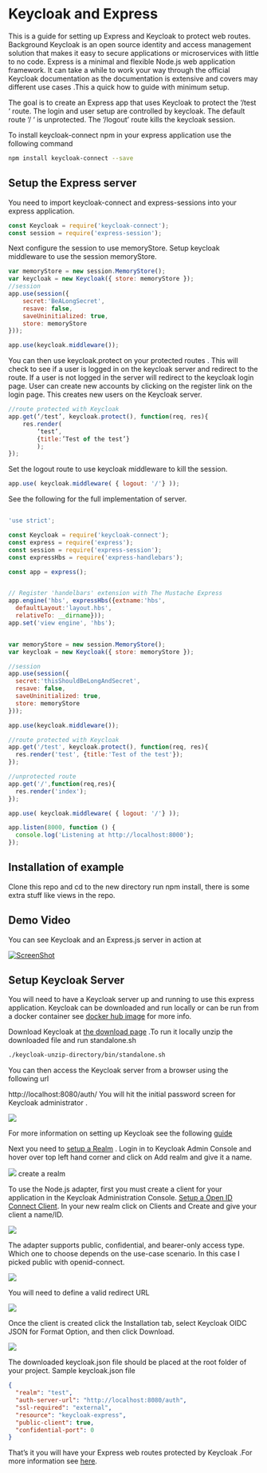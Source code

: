 
# Keycloak and Express

This is a guide for setting up Express and Keycloak to protect web routes. Background Keycloak is an open source identity and access management solution that makes it easy to secure applications or microservices with little to no code. Express is a minimal and flexible Node.js web application framework. It can take a while to work your way through the official Keycloak documentation as the documentation is extensive and covers may different use cases .This a quick how to guide with minimum setup.

The goal is to create an Express app that uses Keycloak to protect the ‘/test ‘ route. The login and user setup are controlled by keycloak. The default route ‘/ ‘ is unprotected. The ‘/logout’ route kills the keycloak session.

To install keycloak-connect npm in your express application use the following command

```bash
npm install keycloak-connect --save
```

## Setup the Express server

You need to import keycloak-connect and express-sessions into your express application.

```js
const Keycloak = require('keycloak-connect');
const session = require('express-session');
```

Next configure the session to use memoryStore. Setup keycloak middleware to use the session memoryStore.

```js
var memoryStore = new session.MemoryStore();                       
var keycloak = new Keycloak({ store: memoryStore });
//session                       
app.use(session({
    secret:'BeALongSecret',                         
    resave: false,                         
    saveUninitialized: true,                         
    store: memoryStore                       
}));

app.use(keycloak.middleware());
```

You can then use keycloak.protect on your protected routes . This will check to see if a user is logged in on the keycloak server and redirect to the route. If a user is not logged in the server will redirect to the keycloak login page. User can create new accounts by clicking on the register link on the login page. This creates new users on the Keycloak server.

```js
//route protected with Keycloak 
app.get(‘/test’, keycloak.protect(), function(req, res){
    res.render(
        ‘test’, 
        {title:’Test of the test’}
        ); 
});
```

Set the logout route to use keycloak middleware to kill the session.

```js
app.use( keycloak.middleware( { logout: '/'} ));
```

See the following for the full implementation of server.

```js

'use strict';

const Keycloak = require('keycloak-connect');
const express = require('express');
const session = require('express-session');
const expressHbs = require('express-handlebars');

const app = express();


// Register 'handelbars' extension with The Mustache Express
app.engine('hbs', expressHbs({extname:'hbs',
  defaultLayout:'layout.hbs',
  relativeTo: __dirname}));
app.set('view engine', 'hbs');


var memoryStore = new session.MemoryStore();
var keycloak = new Keycloak({ store: memoryStore });

//session
app.use(session({
  secret:'thisShouldBeLongAndSecret',
  resave: false,
  saveUninitialized: true,
  store: memoryStore
}));

app.use(keycloak.middleware());

//route protected with Keycloak
app.get('/test', keycloak.protect(), function(req, res){
  res.render('test', {title:'Test of the test'});
});

//unprotected route
app.get('/',function(req,res){
  res.render('index');
});

app.use( keycloak.middleware( { logout: '/'} ));

app.listen(8000, function () {
  console.log('Listening at http://localhost:8000');
});
```


## Installation of example
Clone this repo and cd to the new directory run npm install, there is some extra stuff like views in the repo.

## Demo Video
You can see Keycloak and an Express.js server in action at

[![ScreenShot](https://github.com/austincunningham/keycloak-express/blob/master/keycloak-setup.jpg?raw=true)](https://youtu.be/VAzI7f3pxec)

## Setup Keycloak Server
You will need to have a Keycloak server up and running to use this express application. Keycloak can be downloaded and run locally or can be run from a docker container see [docker hub image](https://hub.docker.com/r/jboss/keycloak/) for more info.

Download Keycloak at [the download page](http://www.keycloak.org/downloads.html) .To run it locally unzip the downloaded file and run standalone.sh

```bash
./keycloak-unzip-directory/bin/standalone.sh
```
You can then access the Keycloak server from a browser using the following url

http://localhost:8080/auth/
You will hit the initial password screen for Keycloak administrator .

![](https://cdn-images-1.medium.com/max/1600/1*TnDXQpqicsMOT-Bowo3ynw.png?style=centerme)

For more information on setting up Keycloak see the following [guide](https://www.keycloak.org/docs/latest/getting_started/index.html)

Next you need to [setup a Realm](http://www.keycloak.org/docs/latest/getting_started/index.html#creating-a-realm-and-user) . Login in to Keycloak Admin Console and hover over top left hand corner and click on Add realm and give it a name.

![](https://cdn-images-1.medium.com/max/2400/1*8QUACOFFtq3ou5QA_UmHqQ.png?style=centerme)
create a realm

To use the Node.js adapter, first you must create a client for your application in the Keycloak Administration Console. [Setup a Open ID Connect Client](http://www.keycloak.org/docs/latest/server_admin/index.html#_clients). In your new realm click on Clients and Create and give your client a name/ID.

![](https://cdn-images-1.medium.com/max/2400/1*lKPpdCLjYu6GHPfKn3MIFw.png?style=centerme)

The adapter supports public, confidential, and bearer-only access type. Which one to choose depends on the use-case scenario. In this case I picked public with openid-connect.

![](https://cdn-images-1.medium.com/max/2400/1*USxH7yuMSYuV6_E7zCXcKg.png?style=centerme)

You will need to define a valid redirect URL

![](https://cdn-images-1.medium.com/max/1600/1*EBvShEJuRoPae84DeqX7Yw.png?style=centerme)

Once the client is created click the Installation tab, select Keycloak OIDC JSON for Format Option, and then click Download.

![](https://cdn-images-1.medium.com/max/2400/1*QnixBP-B0-I0nnsQQeo71A.png?style=centerme)

The downloaded keycloak.json file should be placed at the root folder of your project. Sample keycloak.json file

```json
{
  "realm": "test",
  "auth-server-url": "http://localhost:8080/auth",
  "ssl-required": "external",
  "resource": "keycloak-express", 
  "public-client": true,
  "confidential-port": 0
}
```
That’s it you will have your Express web routes protected by Keycloak .For more information see [here](http://www.keycloak.org/docs/latest/securing_apps/index.html#_nodejs_adapter).